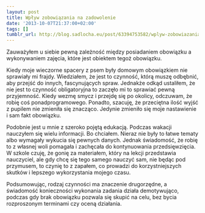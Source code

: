 ```yaml
---
layout: post
title: Wpływ zobowiązania na zadowolenie
date: '2013-10-07T21:37:00+02:00'
tags: []
tumblr_url: http://blog.sadlocha.eu/post/63394753582/wplyw-zobowiazania-na-zadowolenie
---
```


Zauważyłem u siebie pewną zależność między posiadaniem obowiązku a wykonywaniem zajęcia, które jest obiektem tegoż obowiązku.

Kiedy moje wieczorne spacery z psem były domowym obowiązkiem nie sprawiały mi frajdy. Wiedziałem, że jest to czynność, którą muszę odbębnić, aby przejść do innych, fascynujących spraw. Jednakże odkąd ustaliłem, że nie jest to czynność obligatoryjna to zaczęło mi to sprawiać pewną przyjemność. Kiedy wezmę smycz i przejdę się po okolicy, odczuwam, że robię coś ponadprogramowego. Ponadto, szacuję, że przeciętna ilość wyjść z pupilem nie zmieniła się znacząco. Jedynie zmieniło się moje nastawienie i sam fakt obowiązku.

Podobnie jest u mnie z szeroko pojętą edukacją. Podczas wakacji nauczyłem się wielu informacji. Bo chciałem. Nieraz nie były to łatwe tematy albo wymagały wykucia się pewnych danych. Jednak świadomość, że robię to z własnej woli pomagała i zachęcała do kontynuowania przedsięwzięcia. W szkole czuję, że gonię za materiałem, który na lekcji przedstawia nauczyciel, ale gdy chcę się tego samego nauczyć sam, nie będąc pod przymusem, to czynię to z zapałem, co prowadzi do korzystniejszych skutków i lepszego wykorzystania mojego czasu.

Podsumowując, rodzaj czynności ma znaczenie drugorzędne, a świadomość konieczności wykonania zadania działa demotywująco, podczas gdy brak obowiązku pozwala się skupić na celu, bez bycia rozproszonym terminami czy oceną działania.

